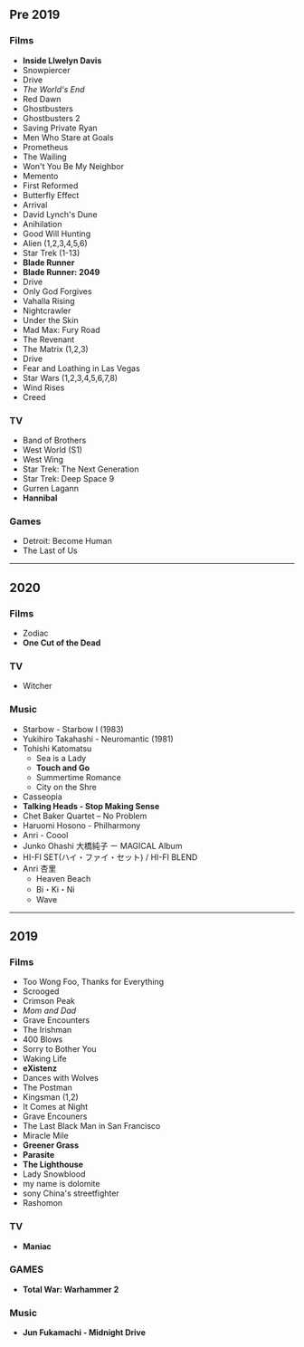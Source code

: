 ## Pre 2019

### Films
   - **Inside Llwelyn Davis**
   - Snowpiercer
   - Drive
   - *The World's End*
   - Red Dawn
   - Ghostbusters
   - Ghostbusters 2
   - Saving Private Ryan
   - Men Who Stare at Goals
   - Prometheus
   - The Wailing
   - Won't You Be My Neighbor
   - Memento
   - First Reformed
   - Butterfly Effect
   - Arrival
   - David Lynch's Dune
   - Anihilation 
   - Good Will Hunting
   - Alien (1,2,3,4,5,6)
   - Star Trek (1-13)
   - **Blade Runner**
   - **Blade Runner: 2049**
   - Drive
   - Only God Forgives
   - Vahalla Rising
   - Nightcrawler
   - Under the Skin
   - Mad Max: Fury Road
   - The Revenant
   - The Matrix (1,2,3)
   - Drive
   - Fear and Loathing in Las Vegas
   - Star Wars (1,2,3,4,5,6,7,8)
   - Wind Rises
   - Creed

### TV
   - Band of Brothers
   - West World (S1)
   - West Wing 
   - Star Trek: The Next Generation
   - Star Trek: Deep Space 9
   - Gurren Lagann
   - **Hannibal**

### Games
   - Detroit: Become Human
   - The Last of Us

---

## 2020

### Films
   - Zodiac
   - **One Cut of the Dead**

### TV
   - Witcher

### Music
   - Starbow - Starbow I (1983)
   - Yukihiro Takahashi - Neuromantic (1981)
   - Tohishi Katomatsu
     - Sea is a Lady
     - **Touch and Go**
     - Summertime Romance
     - City on the Shre
   - Casseopia
   - **Talking Heads - Stop Making Sense**
   - Chet Baker Quartet ‎– No Problem 
   - Haruomi Hosono - Philharmony
   - Anri - Coool 
   - Junko Ohashi 大橋純子 ー MAGICAL Album
   - HI-FI SET(ハイ・ファイ・セット) / HI-FI BLEND 
   - Anri 杏里 ‎
     - Heaven Beach
     - Bi・Ki・Ni
     - Wave

---
   
## 2019

### Films
   - Too Wong Foo, Thanks for Everything
   - Scrooged
   - Crimson Peak
   - *Mom and Dad*
   - Grave Encounters
   - The Irishman
   - 400 Blows
   - Sorry to Bother You
   - Waking Life
   - **eXistenz**
   - Dances with Wolves
   - The Postman
   - Kingsman (1,2)
   - It Comes at Night
   - Grave Encouners
   - The Last Black Man in San Francisco
   - Miracle Mile
   - **Greener Grass**
   - **Parasite**
   - **The Lighthouse**
   - Lady Snowblood
   - my name is dolomite
   - sony China's streetfighter 
   - Rashomon

### TV
   - **Maniac**

### GAMES
   - **Total War: Warhammer 2**

### Music
   - **Jun Fukamachi - Midnight Drive**
